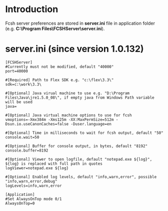 # Introduction #

Fcsh server preferences are stored in **server.ini** file in application folder (e.g. **C:\Program Files\FCSHServer\server.ini**).


# server.ini (since version 1.0.132) #

```
[FCSHServer]
#Currently must not be modified, default "40000"
port=40000

#[Required] Path to Flex SDK e.g. "c:\flex\3.3\"
sdk=c:\work\3.3\

#[Optional] Java virual machine to use e.g. "D:\Program Files\Java\jre1.5.0_08\", if empty java from Windows Path variable will be used
java=

#[Optional] Java virtual machine options to use for fcsh
vmoptions=-Xmx384m -Xms125m -XX:MaxPermSize=512m -Dsun.io.useCanonCaches=false -Duser.language=en

#[Optional] Time in milliseconds to wait for fcsh output, default "50"
console.wait=50

#[Optional] Buffer for console output, in bytes, default "8192"
console.buffer=8192

#[Optional] Viewer to open logfile, default "notepad.exe ${log}", ${log} is replaced with full path in quotes
logViewer=notepad.exe ${log}

#[Optional] Enabled log levels, default "info,warn,error", possible "info,warn,error,debug"
logLevels=info,warn,error

[Application]
#Set AlwaysOnTop mode 0/1
AlwaysOnTop=0
```